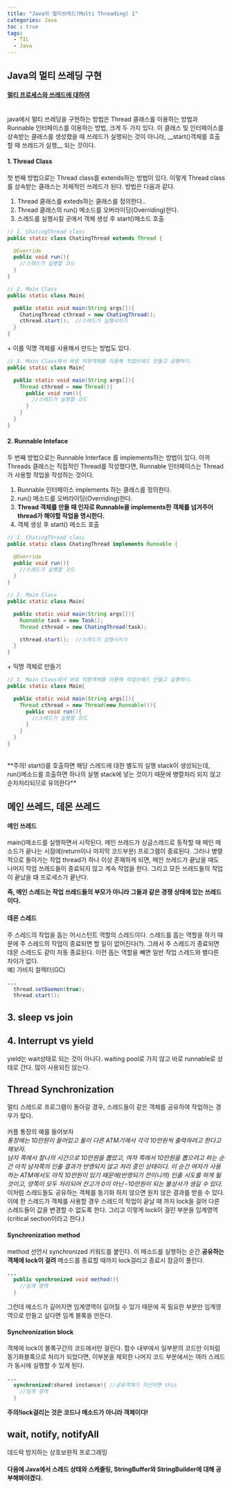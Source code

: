 ```yaml
---
title: "Java의 멀티쓰레드(Multi Threading) 1"
categories: Java
toc : true
tags:
  - TIL
  - Java
---
```


## Java의 멀티 쓰레딩 구현

#### [멀티 프로세스와 쓰레드에 대하여](https://jihyunhillpark.github.io/operatingsystem/TIL-15/)
<br>
java에서 멀티 쓰레딩을 구현하는 방법은 Thread 클래스를 이용하는 방법과 Runnable 인터페이스를 이용하는 방법, 크게 두 가지 있다. 이 클래스 및 인터페이스를 상속받는 클래스를 생성했을 때 쓰레드가 실행되는 것이 아니라, __start()객체를 호출할 때 쓰레드가 실행__ 되는 것이다.

#### 1. Thread Class
첫 번째 방법으로는 Thread class를 extends하는 방법이 있다. 이렇게 Thread class를 상속받는 클래스는 자체적인 쓰레드가 된다. 방법은 다음과 같다.
1. Thread 클래스를 exteds하는 클래스를 정의한다..
2. Thread 클래스의 run() 메소드를 오버라이딩(Overriding)한다.
3. 스레드를 실행시킬 곳에서 객체 생성 후 start()메소드 호출

```java
// 1. ChatingThread class
public static class ChatingThread extends Thread {

  @Override
  public void run(){
    //스레드가 실행할 코드
  }
}
```

```java
// 2. Main Class
public static class Main{

  public static void main(String args[]){
    ChatingThread cthread = new ChatingThread();
    cthread.start();  //스레드가 실행시키기
  }
}
```
\+ 이를 익명 객체를 사용해서 만드는 방법도 있다.
```java
// 3. Main Class에서 바로 익명객체를 이용해 작업쓰레드 만들고 실행하기.
public static class Main{

  public static void main(String args[]){
    Thread cthread = new Thread(){
      public void run(){
        //스레드가 실행할 코드
      }
    }
  }
}
```
#### 2. Runnable Inteface
두 번째 방법으로는 Runnable Interface 를 implements하는 방법이 있다. 아까 Threads 클래스는 직접적인 Thread를 작성했다면, Runnable 인터페이스는 Thread가 사용할 작업을 작성하는 것이다.
1. Runnable 인터페이스 implements 하는 클래스를 정의한다.
2. run() 메소드를 오버라이딩(Overriding)한다.
3. **Thread 객체를 만들 때 인자로 Runnable을 implements한 객체를 넘겨주어 thread가 해야할 작업을 명시한다.**
4. 객체 생성 후 start() 메소드 호출

```java
// 1. ChatingThread class
public static class ChatingThread implements Runnable {

  @Override
  public void run(){
    //스레드가 실행할 코드
  }
}
```

```java
// 2. Main Class
public static class Main{

  public static void main(String args[]){
    Runnable task = new Task();
    Thread cthread = new ChatingThread(task);

    cthread.start();  //스레드가 실행시키기
  }
}
```

\+ 익명 객체로 만들기
```java
// 3. Main Class에서 바로 익명객체를 이용해 작업쓰레드 만들고 실행하기.
public static class Main{

  public static void main(String args[]){
    Thread cthread = new Thread(new Runnable()){
      public void run(){
        //스레드가 실행할 코드
      }
    }
  }
}
```
<br>
**주의! start()를 호출하면 해당 스레드에 대한 별도의 실행 stack이 생성되는데, run()메소드를 호출하면 하나의 실행 stack에 넣는 것이기 때문에 병렬처리 되지 않고 순차처리되므로 유의한다**


## 메인 쓰레드, 데몬 쓰레드
#### 메인 쓰레드
main()메소드를 실행하면서 시작된다. 메인 쓰레드가 싱글스레드로 동작할 때 메인 메소드가 끝나는 시점에(return이나 마지막 코드부분) 프로그램이 종료된다. 그러나 병렬적으로 돌아가는 작업 thread가 하나 이상 존재하게 되면, 메인 쓰레드가 끝났을 때도 나머지 작업 쓰레드들이 종료되지 않고 계속 작업을 한다. 그리고 모든 쓰레드들의 작업이 끝났을 떄 프로세스가 끝난다.

 **즉, 메인 스레드는 작업 쓰레드들의 부모가 아니라 그들과 같은 경쟁 상태에 있는 쓰레드이다.**

#### 데몬 스레드
주 스레드의 작업을 돕는 어시스턴트 역할의 스레드이다. 스레드를 돕는 역할을 하기 때문에 주 스레드의 작업이 종료되면 할 일이 없어진다(?). 그래서 주 스레드가 종료되면 데몬 스레드도 같이 자동 종료된다. 이런 돕는 역할을 빼면 일반 작업 스레드와 별다른 차이가 없다.
<br>
예) 가비지 컬렉터(GC)
```java
...
  thread.setDaemon(true);
  thread.start();
```

## 3. sleep vs join
## 4. Interrupt vs yield
yield는 wait상태로 되는 것이 아니다. waiting pool로 가지 않고 바로 runnable로 상태로 간다. 많이 사용되진 않는다.

## Thread Synchronization
멀티 스레드로 프로그램이 돌아갈 경우, 스레드들이 같은 객체를 공유하여 작업하는 경우가 많다.<br>
<br>
커플 통장의 예를 들어보자 <br>
_통장에는 10만원이 들어있고 둘이 다른 ATM기에서 각각 10만원씩 출력하려고 한다고 해보자._<br>
_남자 쪽에서 찰나의 시간으로 10만원을 뽑았고, 여자 쪽에서 10만원을 뽑으려고 하는 순간 아직 남자쪽의 인출 결과가 반영되지 않고 처리 중인 상태이다. 이 순간 여자가 사용하는 ATM에서도 아직 10만원이 있기 때문에(반영되기 전이니까) 인출 시도를 하게 될 것이고, 양쪽이 모두 처리되어 잔고가 0이 아닌 -10만원이 되는 불상사가 생길 수 있다._<br>
이처럼 스레드들도 공유하는 객체를 동기화 하지 않으면 원치 않은 결과를 받을 수 있다. 이에 한 스레드가 객체를 사용할 경우 스레드의 작업이 끝날 때 까지 lock을 걸어 다른 스레드들이 값을 변경할 수 없도록 한다. 그리고 이렇게 lock이 걸린 부분을 임계영역 (critical section이라고 한다.)

#### Synchronization method
method 선언시 synchronized 키워드를 붙인다. 이 메소드를 실행하는 순간 __공유하는 객체에 lock이 걸려__ 메소드를 종료할 때까지 lock걸리고 종료시 잠금이 풀린다.
```java
...
  public synchronized void method(){
    //임계 영역
  }
```
그런데 메소드가 길어지면 임계영역이 길어질 수 있기 때문에 꼭 필요한 부분만 임계영역으로 만들고 싶다면 임계 블록을 만든다.
#### Synchronization block
객체에 lock이 블록구간의 코드에서만 걸린다. 함수 내부에서 일부분의 코드만 이처럼 동기화블록으로 처리가 되었다면, 이부분을 제외한 나머지 코드 부분에서는 여러 스레드가 동시에 실행할 수 있게 된다.
```java
...
  synchronized(shared instance){ //공유객체가 자신이면 this
    //임계 영역
  }
```

**주의!lock걸리는 것은 코드나 메소드가 아니라 객체이다!**

## wait, notify, notifyAll
데드락 방지하는 상호보완적 프로그래밍

#### 다음에 Java에서 스레드 상태와 스케줄링, StringBuffer와 StringBuilder에 대해 공부해봐야겠다.
